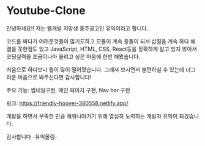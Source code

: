 # Youtube-Clone 

안녕하세요!! 저는 웹개발 지망생 충주공고인 유익이라고 합니다. 

코드를 짜다가 어려운것들이 많기도하고 모듈이 계속 충돌이 되서 삽질을 계속 하다 해결을 못한점도 있고 JavaScript, HTML, CSS, React등을 정확하게 알고 있지 않아서 코딩실력을 조금이나마 올리고 싶은 마음에 한번 해봤습니다. 

처음으로 하다보니 퀄이 많이 떨어졌습니다. 그래서 보시면서 불편하실 수 있는데 너그러운 마음으로 봐주신다면 감사합니다!

주요 기능: 썸네일구현, 메인 페이지 구현, Nav bar 구현

링크: https://friendly-hoover-380558.netlify.app/

개발을 하면서 부족한 만큼 채워나아가기 위해 열심히 노력하는 개발자 유익이 되겠습니다.

감사합니다
-유익올림-
